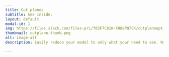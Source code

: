 ```yaml
---
title: Cut planes
subtitle: See inside.
layout: default
modal-id: 1
img: https://files.slack.com/files-pri/T03F7C81W-F088PQTCK/cutplaneopt.gif
thumbnail: cutplane-thumb.png
alt: image-alt
description: Easily reduce your model to only what your need to see. With live feedback every slide of your finger.

---
```

